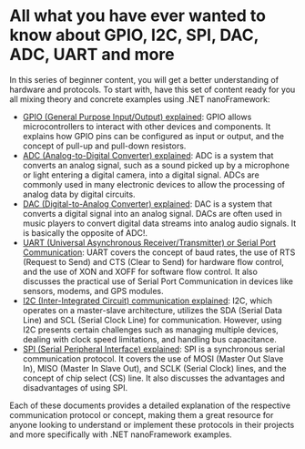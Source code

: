 # All what you have ever wanted to know about GPIO, I2C, SPI, DAC, ADC, UART and more

In this series of beginner content, you will get a better understanding of hardware and protocols. To start with, have this set of content ready for you all mixing theory and concrete examples using .NET nanoFramework:

- [GPIO (General Purpose Input/Output) explained](./gpio-explained.md): GPIO allows microcontrollers to interact with other devices and components. It explains how GPIO pins can be configured as input or output, and the concept of pull-up and pull-down resistors.
- [ADC (Analog-to-Digital Converter) explained](./adc-explained.md): ADC is a system that converts an analog signal, such as a sound picked up by a microphone or light entering a digital camera, into a digital signal. ADCs are commonly used in many electronic devices to allow the processing of analog data by digital circuits.
- [DAC (Digital-to-Analog Converter) explained](./dac-explained.md): DAC is a system that converts a digital signal into an analog signal. DACs are often used in music players to convert digital data streams into analog audio signals. It is basically the opposite of ADC!.
- [UART (Universal Asynchronous Receiver/Transmitter) or Serial Port Communication](./uart-explained.md): UART covers the concept of baud rates, the use of RTS (Request to Send) and CTS (Clear to Send) for hardware flow control, and the use of XON and XOFF for software flow control. It also discusses the practical use of Serial Port Communication in devices like sensors, modems, and GPS modules.
- [I2C (Inter-Integrated Circuit) communication explained](./i2c-explained.md): I2C, which operates on a master-slave architecture, utilizes the SDA (Serial Data Line) and SCL (Serial Clock Line) for communication. However, using I2C presents certain challenges such as managing multiple devices, dealing with clock speed limitations, and handling bus capacitance.
- [SPI (Serial Peripheral Interface) explained](./spi-explained.md): SPI is a synchronous serial communication protocol. It covers the use of MOSI (Master Out Slave In), MISO (Master In Slave Out), and SCLK (Serial Clock) lines, and the concept of chip select (CS) line. It also discusses the advantages and disadvantages of using SPI.

Each of these documents provides a detailed explanation of the respective communication protocol or concept, making them a great resource for anyone looking to understand or implement these protocols in their projects and more specifically with .NET nanoFramework examples.

